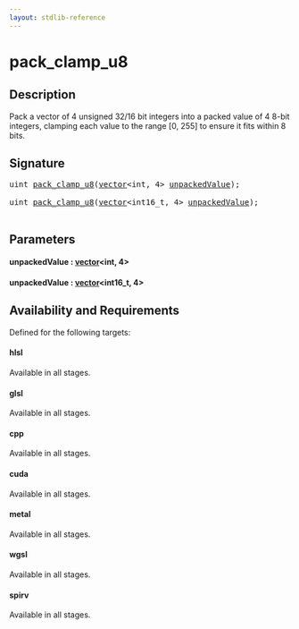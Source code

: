 ```yaml
---
layout: stdlib-reference
---
```


# pack\_clamp\_u8

## Description

Pack a vector of 4 unsigned 32/16 bit integers into a packed value of 4 8-bit integers,
clamping each value to the range [0, 255] to ensure it fits within 8 bits.




## Signature 

<pre>
<span class="code_keyword">uint</span> <a href="pack_clamp_u8.html">pack_clamp_u8</a>(<a href="../types/vector/index.html" class="code_type">vector</a>&lt;<span class="code_keyword">int</span>, 4&gt; <a href="pack_clamp_u8.html#decl-unpackedValue" class="code_param">unpackedValue</a>);

<span class="code_keyword">uint</span> <a href="pack_clamp_u8.html">pack_clamp_u8</a>(<a href="../types/vector/index.html" class="code_type">vector</a>&lt;int16_t, 4&gt; <a href="pack_clamp_u8.html#decl-unpackedValue" class="code_param">unpackedValue</a>);

</pre>

## Parameters

####  <a id="decl-unpackedValue"></a>unpackedValue  : [vector](../types/vector/index)\<int, 4\>
####  <a id="decl-unpackedValue"></a>unpackedValue  : [vector](../types/vector/index)\<int16\_t, 4\>

## Availability and Requirements

Defined for the following targets:

#### hlsl
Available in all stages.

#### glsl
Available in all stages.

#### cpp
Available in all stages.

#### cuda
Available in all stages.

#### metal
Available in all stages.

#### wgsl
Available in all stages.

#### spirv
Available in all stages.



